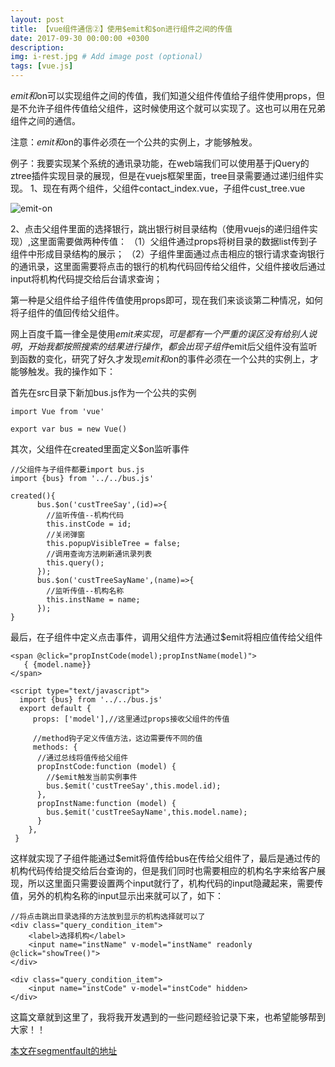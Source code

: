 ```yaml
---
layout: post
title: 【vue组件通信②】使用$emit和$on进行组件之间的传值
date: 2017-09-30 00:00:00 +0300
description:
img: i-rest.jpg # Add image post (optional)
tags: [vue.js]
---
```

$emit和$on可以实现组件之间的传值，我们知道父组件传值给子组件使用props，但是不允许子组件传值给父组件，这时候使用这个就可以实现了。这也可以用在兄弟组件之间的通信。

注意：$emit和$on的事件必须在一个公共的实例上，才能够触发。

例子：我要实现某个系统的通讯录功能，在web端我们可以使用基于jQuery的ztree插件实现目录的展现，但是在vuejs框架里面，tree目录需要通过递归组件实现。
1、现在有两个组件，父组件contact_index.vue，子组件cust_tree.vue

![emit-on]({{site.baseurl}}/assets/img/emit-on.png)

2、点击父组件里面的选择银行，跳出银行树目录结构（使用vuejs的递归组件实现）,这里面需要做两种传值：
（1）父组件通过props将树目录的数据list传到子组件中形成目录结构的展示；
（2）子组件里面通过点击相应的银行请求查询银行的通讯录，这里面需要将点击的银行的机构代码回传给父组件，父组件接收后通过input将机构代码提交给后台请求查询；

第一种是父组件给子组件传值使用props即可，现在我们来谈谈第二种情况，如何将子组件的值回传给父组件。

网上百度千篇一律全是使用$emit来实现，可是都有一个严重的误区没有给别人说明，开始我都按照搜索的结果进行操作，都会出现子组件$emit后父组件没有监听到函数的变化，研究了好久才发现$emit和$on的事件必须在一个公共的实例上，才能够触发。我的操作如下：

首先在src目录下新加bus.js作为一个公共的实例

```
import Vue from 'vue'

export var bus = new Vue()
```
其次，父组件在created里面定义$on监听事件

```
//父组件与子组件都要import bus.js
import {bus} from '../../bus.js'
```

```
created(){
      bus.$on('custTreeSay',(id)=>{
        //监听传值--机构代码
        this.instCode = id;
        //关闭弹窗
        this.popupVisibleTree = false;
        //调用查询方法刷新通讯录列表
        this.query();
      });
      bus.$on('custTreeSayName',(name)=>{
        //监听传值--机构名称
        this.instName = name;
      });
}
```

最后，在子组件中定义点击事件，调用父组件方法通过$emit将相应值传给父组件

```
<span @click="propInstCode(model);propInstName(model)">
   { {model.name}}
</span>
```

```
<script type="text/javascript">
  import {bus} from '../../bus.js'
  export default {
     props: ['model'],//这里通过props接收父组件的传值

     //method钩子定义传值方法，这边需要传不同的值
     methods: {
      //通过总线将值传给父组件
      propInstCode:function (model) {
        //$emit触发当前实例事件
        bus.$emit('custTreeSay',this.model.id);
      },
      propInstName:function (model) {
        bus.$emit('custTreeSayName',this.model.name);
      }
    },
 }
```
这样就实现了子组件能通过$emit将值传给bus在传给父组件了，最后是通过传的机构代码传给提交给后台查询的，但是我们同时也需要相应的机构名字来给客户展现，所以这里面只需要设置两个input就行了，机构代码的input隐藏起来，需要传值，另外的机构名称的input显示出来就可以了，如下：

```
//将点击跳出目录选择的方法放到显示的机构选择就可以了
<div class="query_condition_item">
    <label>选择机构</label>
    <input name="instName" v-model="instName" readonly @click="showTree()">
</div>

<div class="query_condition_item">
    <input name="instCode" v-model="instCode" hidden>
</div>
```
这篇文章就到这里了，我将我开发遇到的一些问题经验记录下来，也希望能够帮到大家！！

[本文在segmentfault的地址][1]

[1]: https://segmentfault.com/a/1190000011426018
